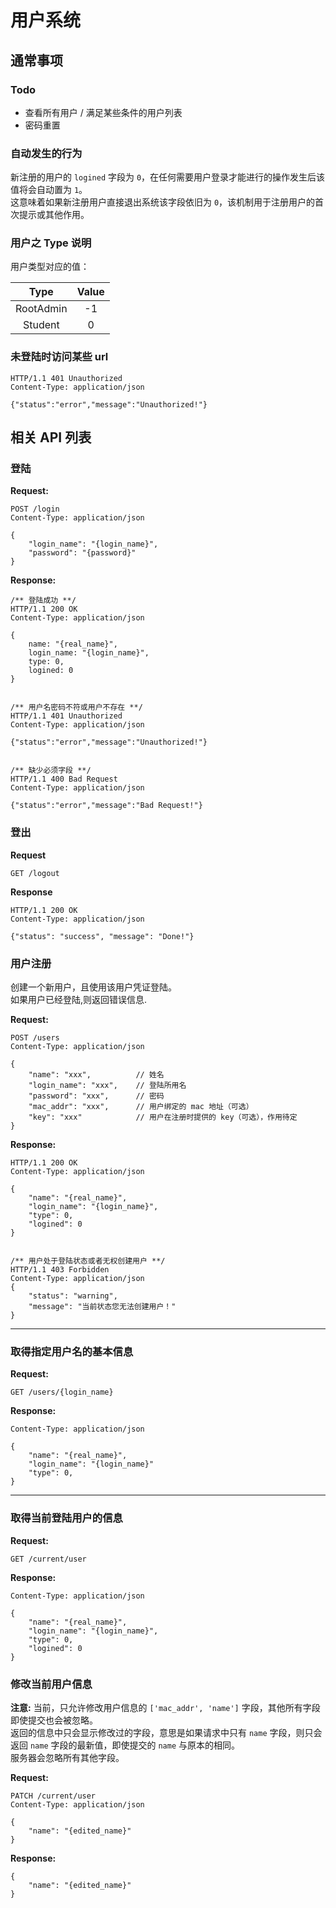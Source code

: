 # 用户系统
## 通常事项
### Todo
 * 查看所有用户 / 满足某些条件的用户列表
 * 密码重置

### 自动发生的行为
 新注册的用户的 `logined` 字段为 `0`，在任何需要用户登录才能进行的操作发生后该值将会自动置为 `1`。  
 这意味着如果新注册用户直接退出系统该字段依旧为 `0`，该机制用于注册用户的首次提示或其他作用。

### 用户之 Type 说明
 用户类型对应的值：

| Type | Value |
| :---: | :---: |
| RootAdmin | -1 |
| Student | 0 |
 
### 未登陆时访问某些 url
```
HTTP/1.1 401 Unauthorized
Content-Type: application/json

{"status":"error","message":"Unauthorized!"}
```

## 相关 API 列表
### 登陆
 **Request:**
```
POST /login
Content-Type: application/json

{
    "login_name": "{login_name}",
    "password": "{password}"
}
```

 **Response:**
```
/** 登陆成功 **/
HTTP/1.1 200 OK
Content-Type: application/json

{
    name: "{real_name}",
    login_name: "{login_name}",
    type: 0,
    logined: 0
}


/** 用户名密码不符或用户不存在 **/
HTTP/1.1 401 Unauthorized
Content-Type: application/json

{"status":"error","message":"Unauthorized!"}


/** 缺少必须字段 **/
HTTP/1.1 400 Bad Request
Content-Type: application/json

{"status":"error","message":"Bad Request!"}
```

### 登出
 **Request**
```
GET /logout
```

 **Response**
```
HTTP/1.1 200 OK
Content-Type: application/json

{"status": "success", "message": "Done!"}
```

### 用户注册
 创建一个新用户，且使用该用户凭证登陆。  
 如果用户已经登陆,则返回错误信息.  

 **Request:**
```
POST /users
Content-Type: application/json

{
    "name": "xxx",          // 姓名
    "login_name": "xxx",    // 登陆所用名
    "password": "xxx",      // 密码
    "mac_addr": "xxx",      // 用户绑定的 mac 地址（可选）
    "key": "xxx"            // 用户在注册时提供的 key（可选），作用待定
}
```

 **Response:**
```
HTTP/1.1 200 OK
Content-Type: application/json

{
    "name": "{real_name}",
    "login_name": "{login_name}",
    "type": 0,
    "logined": 0
}


/** 用户处于登陆状态或者无权创建用户 **/
HTTP/1.1 403 Forbidden
Content-Type: application/json
{
    "status": "warning",
    "message": "当前状态您无法创建用户！"
}
```

---
### 取得指定用户名的基本信息
 **Request:**
```
GET /users/{login_name}
```

 **Response:**
```
Content-Type: application/json

{
    "name": "{real_name}",
    "login_name": "{login_name}"
    "type": 0,
}
```

---
### 取得当前登陆用户的信息
 **Request:**
```
GET /current/user
```

 **Response:**
```
Content-Type: application/json

{
    "name": "{real_name}",
    "login_name": "{login_name}",
    "type": 0,
    "logined": 0
}

```
### 修改当前用户信息
 **注意:**
 当前，只允许修改用户信息的 `['mac_addr', 'name']` 字段，其他所有字段即使提交也会被忽略。  
 返回的信息中只会显示修改过的字段，意思是如果请求中只有 `name` 字段，则只会返回 `name` 字段的最新值，即使提交的 `name` 与原本的相同。  
 服务器会忽略所有其他字段。

 **Request:**
```
PATCH /current/user
Content-Type: application/json

{
    "name": "{edited_name}"
}
```

 **Response:**
```
{
    "name": "{edited_name}"
}
```
